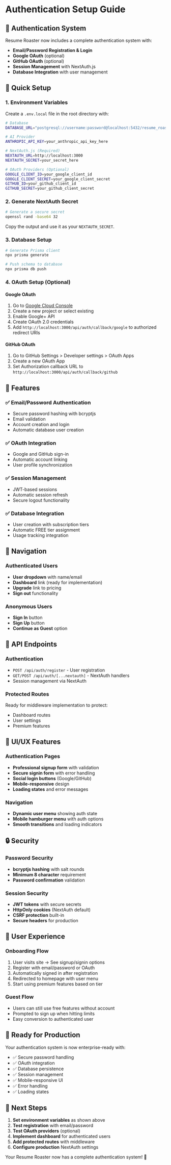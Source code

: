 # Authentication Setup Guide

## 🔐 Authentication System

Resume Roaster now includes a complete authentication system with:
- **Email/Password Registration & Login**
- **Google OAuth** (optional)
- **GitHub OAuth** (optional)
- **Session Management** with NextAuth.js
- **Database Integration** with user management

## 🚀 Quick Setup

### 1. Environment Variables

Create a `.env.local` file in the root directory with:

```bash
# Database
DATABASE_URL="postgresql://username:password@localhost:5432/resume_roaster"

# AI Provider
ANTHROPIC_API_KEY=your_anthropic_api_key_here

# NextAuth.js (Required)
NEXTAUTH_URL=http://localhost:3000
NEXTAUTH_SECRET=your_secret_here

# OAuth Providers (Optional)
GOOGLE_CLIENT_ID=your_google_client_id
GOOGLE_CLIENT_SECRET=your_google_client_secret
GITHUB_ID=your_github_client_id
GITHUB_SECRET=your_github_client_secret
```

### 2. Generate NextAuth Secret

```bash
# Generate a secure secret
openssl rand -base64 32
```

Copy the output and use it as your `NEXTAUTH_SECRET`.

### 3. Database Setup

```bash
# Generate Prisma client
npx prisma generate

# Push schema to database
npx prisma db push
```

### 4. OAuth Setup (Optional)

#### Google OAuth
1. Go to [Google Cloud Console](https://console.cloud.google.com)
2. Create a new project or select existing
3. Enable Google+ API
4. Create OAuth 2.0 credentials
5. Add `http://localhost:3000/api/auth/callback/google` to authorized redirect URIs

#### GitHub OAuth
1. Go to GitHub Settings > Developer settings > OAuth Apps
2. Create a new OAuth App
3. Set Authorization callback URL to `http://localhost:3000/api/auth/callback/github`

## 🎯 Features

### ✅ Email/Password Authentication
- Secure password hashing with bcryptjs
- Email validation
- Account creation and login
- Automatic database user creation

### ✅ OAuth Integration
- Google and GitHub sign-in
- Automatic account linking
- User profile synchronization

### ✅ Session Management
- JWT-based sessions
- Automatic session refresh
- Secure logout functionality

### ✅ Database Integration
- User creation with subscription tiers
- Automatic FREE tier assignment
- Usage tracking integration

## 🧭 Navigation

### Authenticated Users
- **User dropdown** with name/email
- **Dashboard** link (ready for implementation)
- **Upgrade** link to pricing
- **Sign out** functionality

### Anonymous Users
- **Sign In** button
- **Sign Up** button
- **Continue as Guest** option

## 🔄 API Endpoints

### Authentication
- `POST /api/auth/register` - User registration
- `GET/POST /api/auth/[...nextauth]` - NextAuth handlers
- Session management via NextAuth

### Protected Routes
Ready for middleware implementation to protect:
- Dashboard routes
- User settings
- Premium features

## 🎨 UI/UX Features

### Authentication Pages
- **Professional signup form** with validation
- **Secure signin form** with error handling
- **Social login buttons** (Google/GitHub)
- **Mobile-responsive** design
- **Loading states** and error messages

### Navigation
- **Dynamic user menu** showing auth state
- **Mobile hamburger menu** with auth options
- **Smooth transitions** and loading indicators

## 🔒 Security

### Password Security
- **bcryptjs hashing** with salt rounds
- **Minimum 8 character** requirement
- **Password confirmation** validation

### Session Security
- **JWT tokens** with secure secrets
- **HttpOnly cookies** (NextAuth default)
- **CSRF protection** built-in
- **Secure headers** for production

## 📱 User Experience

### Onboarding Flow
1. User visits site → See signup/signin options
2. Register with email/password or OAuth
3. Automatically signed in after registration
4. Redirected to homepage with user menu
5. Start using premium features based on tier

### Guest Flow
- Users can still use free features without account
- Prompted to sign up when hitting limits
- Easy conversion to authenticated user

## 🚀 Ready for Production

Your authentication system is now enterprise-ready with:
- ✅ Secure password handling
- ✅ OAuth integration
- ✅ Database persistence
- ✅ Session management
- ✅ Mobile-responsive UI
- ✅ Error handling
- ✅ Loading states

## 🔧 Next Steps

1. **Set environment variables** as shown above
2. **Test registration** with email/password
3. **Test OAuth providers** (optional)
4. **Implement dashboard** for authenticated users
5. **Add protected routes** with middleware
6. **Configure production** NextAuth settings

Your Resume Roaster now has a complete authentication system! 🎉 